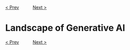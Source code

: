 [< Prev](./1_intro_to_generative_ai.md)  &nbsp;&nbsp;&nbsp;&nbsp;&nbsp;&nbsp;&nbsp;&nbsp;&nbsp; [Next >](./1.2_journey_into_generative_ai.md)
# Landscape of Generative AI

[< Prev](./1_intro_to_generative_ai.md)  &nbsp;&nbsp;&nbsp;&nbsp;&nbsp;&nbsp;&nbsp;&nbsp;&nbsp; [Next >](./1.2_journey_into_generative_ai.md)